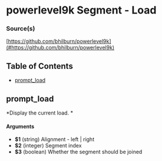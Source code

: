 # powerlevel9k Segment - Load


### Source(s)

[https://github.com/bhilburn/powerlevel9k](#https://github.com/bhilburn/powerlevel9k)


## Table of Contents

- [prompt_load](#prompt_load)

## prompt_load
*Display the current load. *

#### Arguments

- **$1** (string) Alignment - left | right
- **$2** (integer) Segment index
- **$3** (boolean) Whether the segment should be joined



